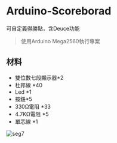 # Arduino-Scoreborad

可自定義得勝點，含Deuce功能

>使用Arduino Mega2560執行專案

## 材料
- 雙位數七段顯示器*2
- 杜邦線 *40
- Led *1
- 按鈕*5
- 330Ω電阻 *33
- 4.7KΩ電阻 *5
- 單芯線 *1

![seg7](https://www.icshop.com.tw/pd/3680114001055/3680114001055.png)
